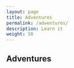 ```yaml
---
layout: page
title: Adventures
permalink: /adventures/
description: Learn it
weight: 50
---
```


## Adventures
